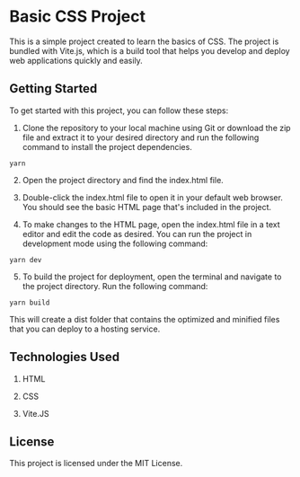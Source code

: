 # Basic CSS Project

This is a simple project created to learn the basics of CSS. The project is bundled with Vite.js, which is a build tool that helps you develop and deploy web applications quickly and easily.

## Getting Started

To get started with this project, you can follow these steps:

1. Clone the repository to your local machine using Git or download the zip file and extract it to your desired directory and run the following command to install the project dependencies.

```
yarn
```

2. Open the project directory and find the index.html file.

3. Double-click the index.html file to open it in your default web browser. You should see the basic HTML page that's included in the project.

4. To make changes to the HTML page, open the index.html file in a text editor and edit the code as desired. You can run the project in development mode using the following command:

```
yarn dev
```

5. To build the project for deployment, open the terminal and navigate to the project directory. Run the following command:

```
yarn build
```

This will create a dist folder that contains the optimized and minified files that you can deploy to a hosting service.

## Technologies Used

1. HTML

2. CSS

3. Vite.JS

## License

This project is licensed under the MIT License.
